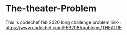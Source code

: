 # The-theater-Problem
This is codechef feb 2020 long challenge problem 
link-:
https://www.codechef.com/FEB20B/problems/THEATRE
